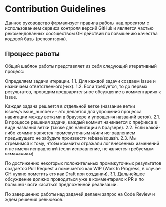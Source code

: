 # Contribution Guidelines

Данное руководство формализует правила работы над проектом с использованием сервиса контроля версий GitHub и является частью рекомендованных сообществом GH действий по повышению качества кодовой базы (репозитория).

## Процесс работы

Общий шаблон работы представляет из себя следующий итеративный процесс:

Определяем задачи итерации.
1.1. Для каждой задачи создаем Issue и назначаем ответственного(-ых).
1.2. Если требуется, то до первых результатов, проводим предварительное обсуждение в комментариях к Issue.

Каждая задача решается в отдельной ветке (название ветки issues/<issue_number> - это делается для упрощения процесса навигации между ветками в браузере и упрощения названий веток).
2.1. В процессе решения задачи, каждый коммит начинается с префикса в виде названия ветки (также для навигации в браузере).
2.2. Если какой-либо коммит является промежуточным и/или исправлением предыдущего не забудьте произвести rebase/squash.
2.3. Мы стремимся к тому, чтобы коммиты отражали лог внесенных изменений и не имели исправлений (если исправление, не является требуемым изменением).

По достижению некоторых положительных промежуточных результатов создается Pull Request и помечается как WIP (Work In Progress, в случае GH нужно пометить его как Draft при создании).
3.1. Дальнейшее обсуждение должно проводиться уже в комментариях к PR и по большей части касаться предложенной реализации.

По завершению работы над задачей делаем запрос на Code Review и ждем решения ревьюеров.
